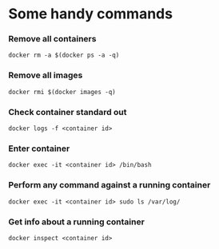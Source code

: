 # Some handy commands #

### Remove all containers ###
``` docker rm -a $(docker ps -a -q) ```

### Remove all images ###
``` docker rmi $(docker images -q) ```

### Check container standard out ###
``` docker logs -f <container id> ```

### Enter container ###
``` docker exec -it <container id> /bin/bash ```

### Perform any command against a running container ###
``` docker exec -it <container id> sudo ls /var/log/ ```

### Get info about a running container ###
``` docker inspect <container id> ```